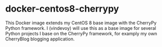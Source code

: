 # docker-centos8-cherrypy
This Docker image extends my CentOS 8 base image with the CherryPy Python framework.  I (vindevoy) will use this as a base image for several Python projects I base on the CherryPy framework, for examply my own CherryBlog blogging application.


